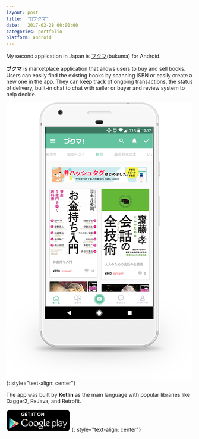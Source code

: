 ```yaml
---
layout: post
title:  "🐻ブクマ"
date:   2017-02-28 00:00:00
categories: portfolio
platform: android
---
```


My second application in Japan is [ブクマ](https://xn--pck0dza.com/)(bukuma) for Android.

**ブクマ** is marketplace application that allows users to buy and sell books. Users can easily find the existing books by scanning ISBN or easily create a new one in the app.  They can keep track of ongoing transactions, the status of delivery, built-in chat to chat with seller or buyer and review system to help decide.

![image](/img/portfolio/bukuma.png)
{: style="text-align: center"}

The app was built by **Kotlin** as the main language with popular libraries like Dagger2, RxJava, and Retrofit.

[![Download Here](/img/download/playstore.png)](https://play.google.com/store/apps/details?id=jp.com.labit.bukuma)
{: style="text-align: center"}
